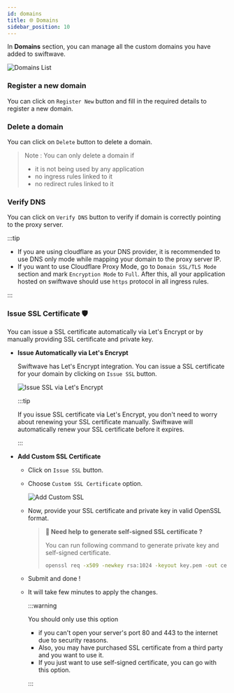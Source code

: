 ```yaml
---
id: domains
title: 🌐 Domains
sidebar_position: 10
---
```


In **Domains** section, you can manage all the custom domains you have added to swiftwave.

![Domains List](/assets/2.2.x/domain-list.png)

### Register a new domain
You can click on `Register New` button and fill in the required details to register a new domain.

### Delete a domain
You can click on `Delete` button to delete a domain.
> Note : You can only delete a domain if
> - it is not being used by any application
> - no ingress rules linked to it
> - no redirect rules linked to it

### Verify DNS
You can click on `Verify DNS` button to verify if domain is correctly pointing to the proxy server.

:::tip

- If you are using cloudflare as your DNS provider, it is recommended to use DNS only mode while mapping your domain to the proxy server IP.
- If you want to use Cloudflare Proxy Mode, go to `Domain SSL/TLS Mode` section and mark `Encryption Mode` to `Full`. After this, all your application hosted on swiftwave should use `https` protocol in all ingress rules.

:::


### Issue SSL Certificate 🛡️

You can issue a SSL certificate automatically via Let's Encrypt or by manually providing SSL certificate and private key.

- **Issue Automatically via Let's Encrypt**

  Swiftwave has Let's Encrypt integration. You can issue a SSL certificate for your domain by clicking on `Issue SSL` button.

  ![Issue SSL via Let's Encrypt](/assets/2.2.x/letsencrypt-ssl-issue.png)

  :::tip

  If you issue SSL certificate via Let's Encrypt, you don't need to worry about renewing your SSL certificate manually. Swiftwave will automatically renew your SSL certificate before it expires.

  :::

- **Add Custom SSL Certificate**

  - Click on `Issue SSL` button.
  - Choose `Custom SSL Certificate` option.

    ![Add Custom SSL](/assets/2.2.x/add-custom-ssl.png)

  - Now, provide your SSL certificate and private key in valid OpenSSL format.
    > **🤝 Need help to generate self-signed SSL certificate ?**
    > 
    > You can run following command to generate private key and self-signed certificate.
    > ```bash
    > openssl req -x509 -newkey rsa:1024 -keyout key.pem -out cert.pem -sha256 -days 365 -nodes
    > ```
  - Submit and done !
  - It will take few minutes to apply the changes.

    :::warning

    You should only use this option 
    - if you can't open your server's port 80 and 443 to the internet due to security reasons. 
    - Also, you may have purchased SSL certificate from a third party and you want to use it.
    - If you just want to use self-signed certificate, you can go with this option.

    :::